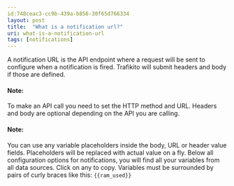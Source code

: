 ```yaml
---
id:748ceac3-cc9b-439a-b856-30f65d766334
layout: post
title:  "What is a notification url?"
uri: what-is-a-notification-url
tags: [notifications]
---
```


A notification URL is the API endpoint where a request will be sent to configure when a notification is fired. Trafikito will submit headers and body if those are defined.

<!-- more -->

#### Note:

To make an API call you need to set the HTTP method and URL. Headers and body are optional depending on the API you are calling.

#### Note:

You can use any variable placeholders inside the body, URL or header value fields. Placeholders will be replaced with actual value on a fly. Below all configuration options for notifications, you will find all your variables from all data sources. Click on any to copy. Variables must be surrounded by pairs of curly braces like this: `{{ram_used}}`